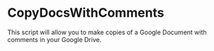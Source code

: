 # CopyDocsWithComments
This script will allow you to make copies of a Google Document with comments in your Google Drive.
